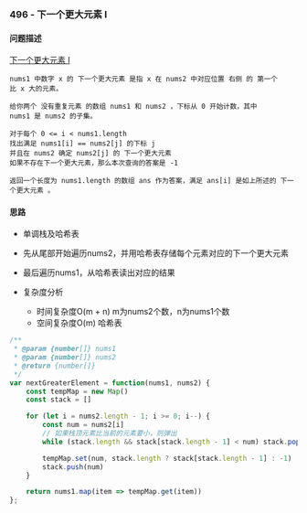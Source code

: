 ### 496 - 下一个更大元素 I

#### 问题描述

[下一个更大元素 I](https://leetcode-cn.com/problems/next-greater-element-i/)

```textile
nums1 中数字 x 的 下一个更大元素 是指 x 在 nums2 中对应位置 右侧 的 第一个 比 x 大的元素。

给你两个 没有重复元素 的数组 nums1 和 nums2 ，下标从 0 开始计数，其中nums1 是 nums2 的子集。

对于每个 0 <= i < nums1.length 
找出满足 nums1[i] == nums2[j] 的下标 j 
并且在 nums2 确定 nums2[j] 的 下一个更大元素 
如果不存在下一个更大元素，那么本次查询的答案是 -1

返回一个长度为 nums1.length 的数组 ans 作为答案，满足 ans[i] 是如上所述的 下一个更大元素 。
```

#### 思路
- 单调栈及哈希表
- 先从尾部开始遍历nums2，并用哈希表存储每个元素对应的下一个更大元素
- 最后遍历nums1，从哈希表读出对应的结果

- 复杂度分析
  - 时间复杂度O(m + n) m为nums2个数，n为nums1个数
  - 空间复杂度O(m) 哈希表

```js
/**
 * @param {number[]} nums1
 * @param {number[]} nums2
 * @return {number[]}
 */
var nextGreaterElement = function(nums1, nums2) {
    const tempMap = new Map()
    const stack = []

    for (let i = nums2.length - 1; i >= 0; i--) {
        const num = nums2[i]
        // 如果栈顶元素比当前的元素要小，则弹出
        while (stack.length && stack[stack.length - 1] < num) stack.pop()

        tempMap.set(num, stack.length ? stack[stack.length - 1] : -1)
        stack.push(num)
    }

    return nums1.map(item => tempMap.get(item))
};
```
